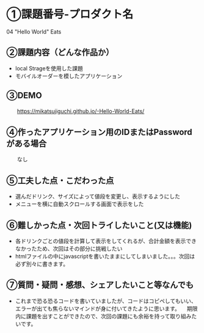 # ①課題番号-プロダクト名

   04 "Hello World" Eats

## ②課題内容（どんな作品か）

  - local Strageを使用した課題
  - モバイルオーダーを模したアプリケーション

## ③DEMO

　　https://mikatsujiguchi.github.io/-Hello-World-Eats/

## ④作ったアプリケーション用のIDまたはPasswordがある場合

　　なし

## ⑤工夫した点・こだわった点

  - 選んだドリンク、サイズによって値段を変更し、表示するようにした
  - メニューを横に自動スクロールする画面で表示をした

## ⑥難しかった点・次回トライしたいこと(又は機能)

  - 各ドリンクごとの値段を計算して表示をしてくれるが、合計金額を表示できなかったため、次回はその部分に挑戦したい
  - htmlファイルの中にjavascriptを書いたままにしてしまいました。。。次回は必ず別々に書きます。

## ⑦質問・疑問・感想、シェアしたいこと等なんでも

- これまで恐る恐るコードを書いていましたが、コードはコピペしてもいい、エラーが出ても焦らないマインドが身に付いてきたように思います。
　期限内に課題を出すことができたので、次回の課題にも余裕を持って取り組みたいです。
